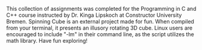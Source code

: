 This collection of assignments was completed for the Programming in C and C++ course instructed by Dr. Kinga Lipskoch at Constructor University Bremen. Spinning Cube is an external project made for fun. When compiled from your terminal, it presents an illusory rotating 3D cube. Linux users are encouraged to include "-lm" in their command line, as the script utilizes the math library. Have fun exploring!
